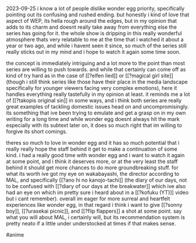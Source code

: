 2023-09-25
i know a lot of people dislike wonder egg priority, specifically pointing out its confusing and rushed ending. but honestly i kind of love that aspect of WEP, its hella rough around the edges, but in my opinion that adds to its charm and doesnt really take away from everything else the series has going for it. the whole show is dripping in this really wonderful atmosphere thats very relatable to me at the time that i watched it about a year or two ago, and while i havent seen it since, so much of the series still really sticks out in my mind and i hope to watch it again some time soon.

the concept is immediately intriguing and a lot more to the point than most series are willing to push towards. and while that certainly can come off as kind of try hard as in the case of [[?elfen lied]] or [[?magical girl site]] (though i still think series like those have their place in the media landscape specifically for younger viewers facing very complex emotions), here it handles everything really tastefully in my opinion at least. it reminds me a lot of [[?takopis original sin]] in some ways, and i think both series are really great examples of tackling domestic issues head on and uncompromisingly. its something that ive been trying to emulate and get a grasp on in my own writing for a long time and while wonder egg doesnt always hit the mark especially with its subtext later on, it does so much right that im willing to forgive its short comings.

theres so much to love in wonder egg and it has so much potential that i really really hope the staff behind it get to make a continuation of some kind. i had a really good time with wonder egg and i want to watch it again at some point, and i think it deserves more, or at the very least the staff behind it should get more chances to do more groundbreaking stuff. for what its worth ive got my eye on wakabayashi, the director according to MAL, and specifically [[?ano hi no kanojo-tachi]] (the diary of our days, not to be confused with [[?diary of our days at the breakwater]] which ive also had an eye on which im pretty sure i heard about in a [[?kofuku (YT)]] video but i cant remember). overall im eager for more surreal and heartfelt experiences like wonder egg, in that regard i think i want to give [[?sonny boy]], [[?urasekai picnic]], and [[?flip flappers]] a shot at some point. say what you will about MAL, i certainly will, but its recommendation system is pretty neato if a little under understocked at times if that makes sense.

#anime